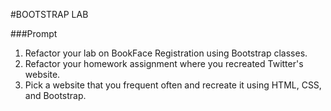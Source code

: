 #BOOTSTRAP LAB

###Prompt

1. Refactor your lab on BookFace Registration using Bootstrap classes.
2. Refactor your homework assignment where you recreated Twitter's website.
3. Pick a website that you frequent often and recreate it using HTML, CSS, and Bootstrap.
